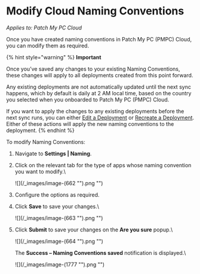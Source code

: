 # Modify Cloud Naming Conventions

_Applies to: Patch My PC Cloud_

Once you have created naming conventions in Patch My PC (PMPC) Cloud, you can modify them as required.

{% hint style="warning" %}
**Important**

Once you’ve saved any changes to your existing Naming Conventions, these changes will apply to all deployments created from this point forward.

Any existing deployments are not automatically updated until the next sync happens, which by default is daily at 2 AM local time, based on the country you selected when you onboarded to Patch My PC (PMPC) Cloud.

If you want to apply the changes to any existing deployments before the next sync runs, you can either [Edit a Deployment](../../cloud-deployments/manage-cloud-deployments/edit-a-cloud-deployment.md) or [Recreate a Deployment](../../cloud-deployments/manage-cloud-deployments/recreate-a-cloud-deployment.md). Either of these actions will apply the new naming conventions to the deployment.
{% endhint %}

To modify Naming Conventions:

1. Navigate to **Settings | Naming**.
2.  Click on the relevant tab for the type of apps whose naming convention you want to modify.\


    ![](/_images/image-(662 "").png "")


3. Configure the options as required.
4.  Click **Save** to save your changes.\


    ![](/_images/image-(663 "").png "")


5.  Click **Submit** to save your changes on the **Are you sure** popup.\


    ![](/_images/image-(664 "").png "")

    The **Success – Naming Conventions saved** notification is displayed.\


    ![](/_images/image-(1777 "").png "")
